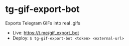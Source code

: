 # tg-gif-export-bot

Exports Telegram GIFs into real .gifs

 - Live: https://t.me/gif_export_bot
 - Deploy: `$ tg-gif-export-bot <token> <external-url>`
